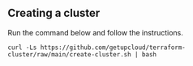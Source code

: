 Creating a cluster
------------------

Run the command below and follow the instructions.

```
curl -Ls https://github.com/getupcloud/terraform-cluster/raw/main/create-cluster.sh | bash
```
